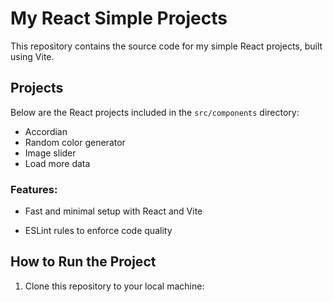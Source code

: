 # My React Simple Projects

This repository contains the source code for my simple React projects, built using Vite. 

## Projects

Below are the React projects included in the `src/components` directory:

- Accordian
- Random color generator
- Image slider
- Load more data

### Features:
- Fast and minimal setup with React and Vite

- ESLint rules to enforce code quality

## How to Run the Project

1. Clone this repository to your local machine:

